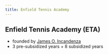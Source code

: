 ```yaml
---
title: Enfield Tennis Academy
---
```


Enfield Tennis Academy (ETA)
----------------------------

* founded by [James O. Incandenza](/characters/Himself)
* 3 pre-subsidized years + 8 subsidized years